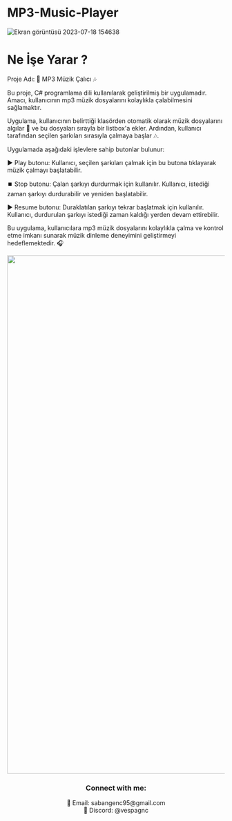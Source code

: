 # MP3-Music-Player
![Ekran görüntüsü 2023-07-18 154638](https://github.com/SabanGnc/MP3-Music-Player/assets/139702707/c8529c3d-2ce1-4180-9b7a-65e1842ecc5a)

# Ne İşe Yarar ?
Proje Adı: 🎵 MP3 Müzik Çalıcı 🎶

Bu proje, C# programlama dili kullanılarak geliştirilmiş bir uygulamadır. Amacı, kullanıcının mp3 müzik dosyalarını kolaylıkla çalabilmesini sağlamaktır.

Uygulama, kullanıcının belirttiği klasörden otomatik olarak müzik dosyalarını algılar 📂 ve bu dosyaları sırayla bir listbox'a ekler. Ardından, kullanıcı tarafından seçilen şarkıları sırasıyla çalmaya başlar 🎶.

Uygulamada aşağıdaki işlevlere sahip butonlar bulunur:

▶️ Play butonu: Kullanıcı, seçilen şarkıları çalmak için bu butona tıklayarak müzik çalmayı başlatabilir.

⏹️ Stop butonu: Çalan şarkıyı durdurmak için kullanılır. Kullanıcı, istediği zaman şarkıyı durdurabilir ve yeniden başlatabilir.

▶️ Resume butonu: Duraklatılan şarkıyı tekrar başlatmak için kullanılır. Kullanıcı, durdurulan şarkıyı istediği zaman kaldığı yerden devam ettirebilir.

Bu uygulama, kullanıcılara mp3 müzik dosyalarını kolaylıkla çalma ve kontrol etme imkanı sunarak müzik dinleme deneyimini geliştirmeyi hedeflemektedir. 🎧

<div align="center">
  <a href="https://github.com/SabanGnc">
    <img src="https://github.com/SabanGnc/SabanGnc/assets/139702707/cc75e47a-eda0-498f-bc38-1a9a3e6ea37c" alt="Github Stats" width="1200">
  </a>
</div>


<h3 align="center">Connect with me:</h3> 
<p align="center">
  📧 Email: sabangenc95@gmail.com<br>
  💬 Discord: @vespagnc<br>
</p>
